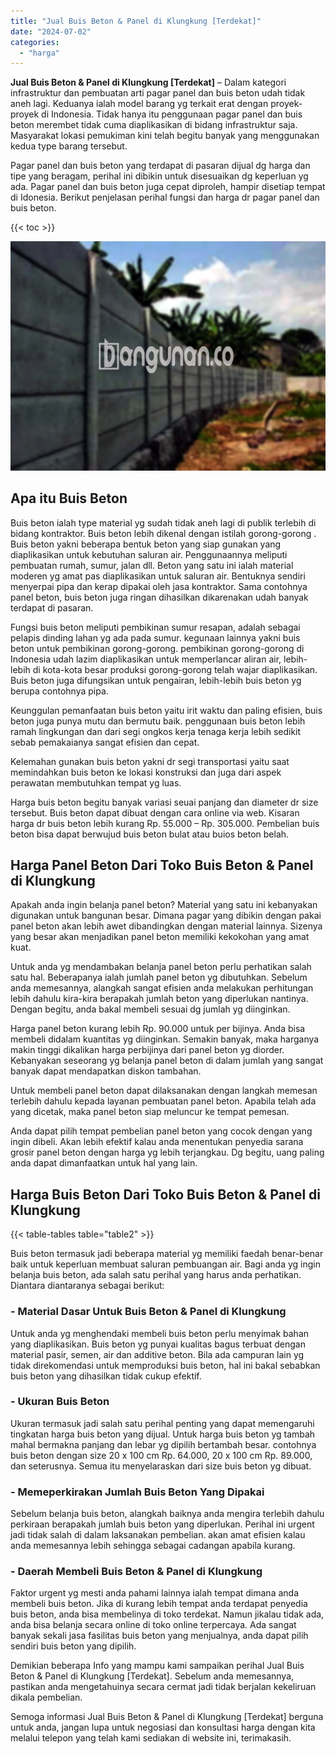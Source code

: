 ```yaml
---
title: "Jual Buis Beton & Panel di Klungkung [Terdekat]"
date: "2024-07-02"
categories: 
  - "harga"
---
```


**Jual Buis Beton & Panel di Klungkung \[Terdekat\]** – Dalam kategori infrastruktur dan pembuatan arti pagar panel dan buis beton udah tidak aneh lagi. Keduanya ialah model barang yg terkait erat dengan proyek-proyek di Indonesia. Tidak hanya itu penggunaan pagar panel dan buis beton merembet tidak cuma diaplikasikan di bidang infrastruktur saja. Masyarakat lokasi pemukiman kini telah begitu banyak yang menggunakan kedua type barang tersebut.

Pagar panel dan buis beton yang terdapat di pasaran dijual dg harga dan tipe yang beragam, perihal ini dibikin untuk disesuaikan dg keperluan yg ada. Pagar panel dan buis beton juga cepat diproleh, hampir disetiap tempat di Idonesia. Berikut penjelasan perihal fungsi dan harga dr pagar panel dan buis beton.

{{< toc >}}

![Jual Buis Beton & Panel di Klungkung [Terdekat]](/images/jual-panel-buis-beton-murah-04.png)

## Apa itu Buis Beton

Buis beton ialah type material yg sudah tidak aneh lagi di publik terlebih di bidang kontraktor. Buis beton lebih dikenal dengan istilah gorong-gorong . Buis beton yakni beberapa bentuk beton yang siap gunakan yang diaplikasikan untuk kebutuhan saluran air. Penggunaannya meliputi pembuatan rumah, sumur, jalan dll. Beton yang satu ini ialah material moderen yg amat pas diaplikasikan untuk saluran air. Bentuknya sendiri menyerpai pipa dan kerap dipakai oleh jasa kontraktor. Sama contohnya panel beton, buis beton juga ringan dihasilkan dikarenakan udah banyak terdapat di pasaran.

Fungsi buis beton meliputi pembikinan sumur resapan, adalah sebagai pelapis dinding lahan yg ada pada sumur. kegunaan lainnya yakni buis beton untuk pembikinan gorong-gorong. pembikinan gorong-gorong di Indonesia udah lazim diaplikasikan untuk memperlancar aliran air, lebih-lebih di kota-kota besar produksi gorong-gorong telah wajar diaplikasikan. Buis beton juga difungsikan untuk pengairan, lebih-lebih buis beton yg berupa contohnya pipa.

Keunggulan pemanfaatan buis beton yaitu irit waktu dan paling efisien, buis beton juga punya mutu dan bermutu baik. penggunaan buis beton lebih ramah lingkungan dan dari segi ongkos kerja tenaga kerja lebih sedikit sebab pemakaianya sangat efisien dan cepat.

Kelemahan gunakan buis beton yakni dr segi transportasi yaitu saat memindahkan buis beton ke lokasi konstruksi dan juga dari aspek perawatan membutuhkan tempat yg luas.

Harga buis beton begitu banyak variasi seuai panjang dan diameter dr size tersebut. Buis beton dapat dibuat dengan cara online via web. Kisaran harga dr buis beton lebih kurang Rp. 55.000 – Rp. 305.000. Pembelian buis beton bisa dapat berwujud buis beton bulat atau buios beton belah.

## Harga Panel Beton Dari Toko Buis Beton & Panel di Klungkung

Apakah anda ingin belanja panel beton? Material yang satu ini kebanyakan digunakan untuk bangunan besar. Dimana pagar yang dibikin dengan pakai panel beton akan lebih awet dibandingkan dengan material lainnya. Sizenya yang besar akan menjadikan panel beton memiliki kekokohan yang amat kuat.

Untuk anda yg mendambakan belanja panel beton perlu perhatikan salah satu hal. Beberapanya ialah jumlah panel beton yg dibutuhkan. Sebelum anda memesannya, alangkah sangat efisien anda melakukan perhitungan lebih dahulu kira-kira berapakah jumlah beton yang diperlukan nantinya. Dengan begitu, anda bakal membeli sesuai dg jumlah yg diinginkan.

Harga panel beton kurang lebih Rp. 90.000 untuk per bijinya. Anda bisa membeli didalam kuantitas yg diinginkan. Semakin banyak, maka harganya makin tinggi dikalikan harga perbijinya dari panel beton yg diorder. Kebanyakan seseorang yg belanja panel beton di dalam jumlah yang sangat banyak dapat mendapatkan diskon tambahan.

Untuk membeli panel beton dapat dilaksanakan dengan langkah memesan terlebih dahulu kepada layanan pembuatan panel beton. Apabila telah ada yang dicetak, maka panel beton siap meluncur ke tempat pemesan.

Anda dapat pilih tempat pembelian panel beton yang cocok dengan yang ingin dibeli. Akan lebih efektif kalau anda menentukan penyedia sarana grosir panel beton dengan harga yg lebih terjangkau. Dg begitu, uang paling anda dapat dimanfaatkan untuk hal yang lain.

## Harga Buis Beton Dari Toko Buis Beton & Panel di Klungkung

{{< table-tables table="table2" >}}

Buis beton termasuk jadi beberapa material yg memiliki faedah benar-benar baik untuk keperluan membuat saluran pembuangan air. Bagi anda yg ingin belanja buis beton, ada salah satu perihal yang harus anda perhatikan. Diantara diantaranya sebagai berikut:

### \- Material Dasar Untuk Buis Beton & Panel di Klungkung

Untuk anda yg menghendaki membeli buis beton perlu menyimak bahan yang diaplikasikan. Buis beton yg punyai kualitas bagus terbuat dengan material pasir, semen, air dan additive beton. Bila ada campuran lain yg tidak direkomendasi untuk memproduksi buis beton, hal ini bakal sebabkan buis beton yang dihasilkan tidak cukup efektif.

### \- Ukuran Buis Beton

Ukuran termasuk jadi salah satu perihal penting yang dapat memengaruhi tingkatan harga buis beton yang dijual. Untuk harga buis beton yg tambah mahal bermakna panjang dan lebar yg dipilih bertambah besar. contohnya buis beton dengan size 20 x 100 cm Rp. 64.000, 20 x 100 cm Rp. 89.000, dan seterusnya. Semua itu menyelaraskan dari size buis beton yg dibuat.

### \- Memeperkirakan Jumlah Buis Beton Yang Dipakai

Sebelum belanja buis beton, alangkah baiknya anda mengira terlebih dahulu perkiraan berapakah jumlah buis beton yang diperlukan. Perihal ini urgent jadi tidak salah di dalam laksanakan pembelian. akan amat efisien kalau anda memesannya lebih sehingga sebagai cadangan apabila kurang.

### \- Daerah Membeli Buis Beton & Panel di Klungkung

Faktor urgent yg mesti anda pahami lainnya ialah tempat dimana anda membeli buis beton. Jika di kurang lebih tempat anda terdapat penyedia buis beton, anda bisa membelinya di toko terdekat. Namun jikalau tidak ada, anda bisa belanja secara online di toko online terpercaya. Ada sangat banyak sekali jasa fasilitas buis beton yang menjualnya, anda dapat pilih sendiri buis beton yang dipilih.

Demikian beberapa Info yang mampu kami sampaikan perihal Jual Buis Beton & Panel di Klungkung \[Terdekat\]. Sebelum anda memesannya, pastikan anda mengetahuinya secara cermat jadi tidak berjalan kekeliruan dikala pembelian.

Semoga informasi Jual Buis Beton & Panel di Klungkung \[Terdekat\] berguna untuk anda, jangan lupa untuk negosiasi dan konsultasi harga dengan kita melalui telepon yang telah kami sediakan di website ini, terimakasih.
